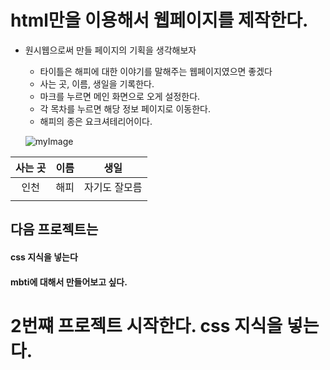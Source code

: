 # html만을 이용해서 웹페이지를 제작한다.

* 원시웹으로써 만들 페이지의 기획을 생각해보자
  * 타이틀은 해피에 대한 이야기를 말해주는 웹페이지였으면 좋겠다
  * 사는 곳, 이름, 생일을 기록한다.
  * 마크를 누르면 메인 화면으로 오게 설정한다.
  * 각 목차를 누르면 해당 정보 페이지로 이동한다.
  * 해피의 종은 요크셔테리어이다.

  ![myImage](https://w.namu.la/s/5cf1d2194f8c3a90197f4cd2cb6dc73ce9e4ff3a066c2805d02b7dbb679009ab00548ccf1bed8b79293c136d1222a1780320d5ae367d256dae8ff939513bf4adfe99fbf032a72667ca26ede625dc9f1e49670a1c694970722ad8d0e9566abefa)

|사는 곳| 이름 | 생일 |
|:---:|:---:|:---:|
|인천|해피|자기도 잘모름|
| | | |

## 다음 프로젝트는

#### css 지식을 넣는다
#### mbti에 대해서 만들어보고 싶다.

# 2번쨰 프로젝트 시작한다. css 지식을 넣는다.
